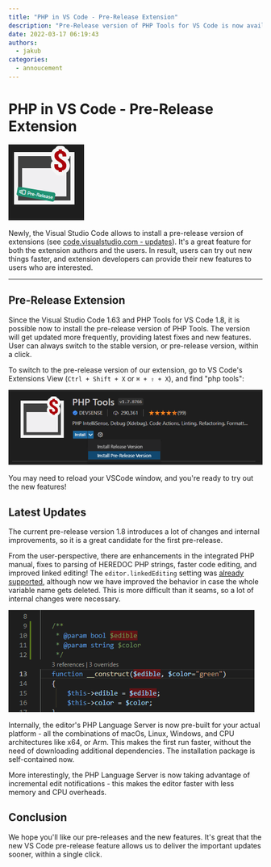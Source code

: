 ```yaml
---
title: "PHP in VS Code - Pre-Release Extension"
description: "Pre-Release version of PHP Tools for VS Code is now available!"
date: 2022-03-17 06:19:43
authors:
  - jakub
categories:
  - annoucement
---
```


# PHP in VS Code - Pre-Release Extension

![Cover Image](imgs/phptools-prerelease-cover.png)

Newly, the Visual Studio Code allows to install a pre-release version of extensions (see [code.visualstudio.com - updates](https://code.visualstudio.com/updates/v1_63#_pre-release-extensions)). It's a great feature for both the extension authors and the users. In result, users can try out new things faster, and extension developers can provide their new features to users who are interested.

<!-- more -->

---

## Pre-Release Extension

Since the Visual Studio Code 1.63 and PHP Tools for VS Code 1.8, it is possible now to install the pre-release version of PHP Tools. The version will get updated more frequently, providing latest fixes and new features. User can always switch to the stable version, or pre-release version, within a click.

To switch to the pre-release version of our extension, go to VS Code's Extensions View (`Ctrl + Shift + X` or `⌘ + ⇧ + X`), and find "php tools":

![php tools - prerelease install](imgs/vscode-extension-prerelease.png)

You may need to reload your VSCode window, and you're ready to try out the new features!

## Latest Updates

The current pre-release version 1.8 introduces a lot of changes and internal improvements, so it is a great candidate for the first pre-release.

From the user-perspective, there are enhancements in the integrated PHP manual, fixes to parsing of HEREDOC PHP strings, faster code editing, and improved linked editing! The `editor.linkedEditing` setting was [already supported](https://marketplace.visualstudio.com/items?itemName=DEVSENSE.phptools-vscode), although now we have improved the behavior in case the whole variable name gets deleted. This is more difficult than it seams, so a lot of internal changes were necessary.

![editor.linkedediting](imgs/vscode-linkededit.gif)

Internally, the editor's PHP Language Server is now pre-built for your actual platform - all the combinations of macOs, Linux, Windows, and CPU architectures like x64, or Arm. This makes the first run faster, without the need of downloading additional dependencies. The installation package is self-contained now.

More interestingly, the PHP Language Server is now taking advantage of incremental edit notifications - this makes the editor faster with less memory and CPU overheads.

## Conclusion

We hope you'll like our pre-releases and the new features. It's great that the new VS Code pre-release feature allows us to deliver the important updates sooner, within a single click.
